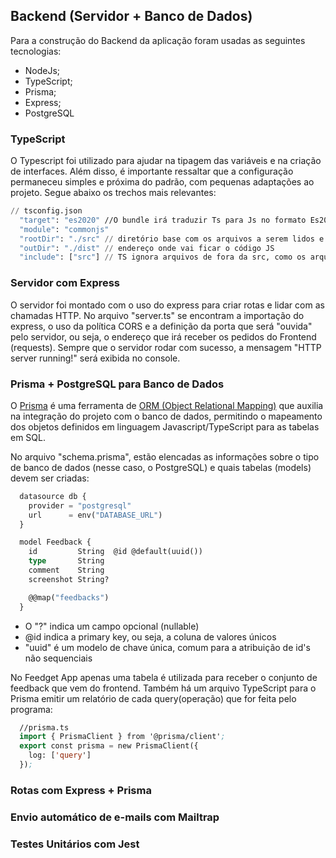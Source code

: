 ## Backend (Servidor + Banco de Dados)

Para a construção do Backend da aplicação foram usadas as seguintes tecnologias:

- NodeJs;
- TypeScript;
- Prisma;
- Express;
- PostgreSQL

### TypeScript

O Typescript foi utilizado para ajudar na tipagem das variáveis e na criação de interfaces. Além disso, é importante ressaltar que a configuração permaneceu simples e próxima do padrão, com pequenas adaptações ao projeto. Segue abaixo os trechos mais relevantes:

```cl
// tsconfig.json
  "target": "es2020" //O bundle irá traduzir Ts para Js no formato Es2020. Trocar para versões mais antigas conforme a necessidade!
  "module": "commonjs"
  "rootDir": "./src" // diretório base com os arquivos a serem lidos e convertidos
  "outDir": "./dist" // endereço onde vai ficar o código JS
  "include": ["src"] // TS ignora arquivos de fora da src, como os arquivos de teste
```

### Servidor com Express

O servidor foi montado com o uso do express para criar rotas e lidar com as chamadas HTTP. No arquivo "server.ts" se encontram a importação do express, o uso da política CORS e a definição da porta que será "ouvida" pelo servidor, ou seja, o endereço que irá receber os pedidos do Frontend (requests).
Sempre que o servidor rodar com sucesso, a mensagem "HTTP server running!" será exibida no console.

### Prisma + PostgreSQL para Banco de Dados

O [Prisma](https://www.prisma.io/) é uma ferramenta de [ORM (Object Relational Mapping)](https://www.devmedia.com.br/orm-object-relational-mapper/19056) que auxilia na integração do projeto com o banco de dados, permitindo o mapeamento dos objetos definidos em linguagem Javascript/TypeScript para as tabelas em SQL.

No arquivo "schema.prisma", estão elencadas as informações sobre o tipo de banco de dados (nesse caso, o PostgreSQL) e quais tabelas (models) devem ser criadas:

```cl
  datasource db {
    provider = "postgresql"
    url      = env("DATABASE_URL")
  }

  model Feedback {
    id         String  @id @default(uuid())
    type       String
    comment    String
    screenshot String?

    @@map("feedbacks")
  }
```

- O "?" indica um campo opcional (nullable)
- @id indica a primary key, ou seja, a coluna de valores únicos
- "uuid" é um modelo de chave única, comum para a atribuição de id's não sequenciais

No Feedget App apenas uma tabela é utilizada para receber o conjunto de feedback que vem do frontend. Também há um arquivo TypeScript para o Prisma emitir um relatório de cada query(operação) que for feita pelo programa:

```cl
  //prisma.ts
  import { PrismaClient } from '@prisma/client';
  export const prisma = new PrismaClient({
    log: ['query']
  });
```

### Rotas com Express + Prisma

### Envio automático de e-mails com Mailtrap

### Testes Unitários com Jest
